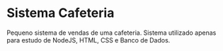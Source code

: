 # Sistema Cafeteria

Pequeno sistema de vendas de uma cafeteria. Sistema utilizado apenas para estudo de NodeJS, HTML, CSS e Banco de Dados.
